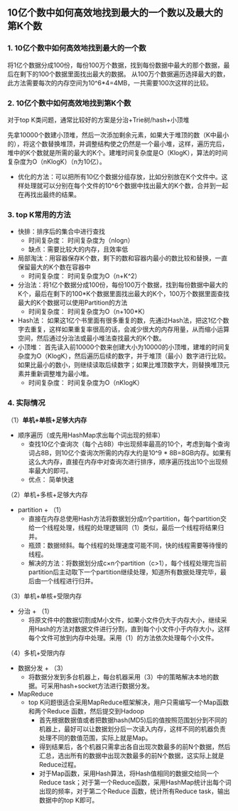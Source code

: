 ## 10亿个数中如何高效地找到最大的一个数以及最大的第K个数
### 1. 10亿个数中如何高效地找到最大的一个数
将1亿个数据分成100份，每份100万个数据，找到每份数据中最大的那个数据，最后在剩下的100个数据里面找出最大的数据。
从100万个数据遍历选择最大的数，此方法需要每次的内存空间为10^6*4=4MB，一共需要100次这样的比较。

### 2. 10亿个数中如何高效地找到第K个数
对于top K类问题，通常比较好的方案是分治+Trie树/hash+小顶堆

先拿10000个数建小顶堆，然后一次添加剩余元素，如果大于堆顶的数（K中最小的），将这个数替换堆顶，并调整结构使之仍然是一个最小堆，这样，遍历完后，堆中的K个数就是所需的最大的K个。建堆时间复杂度是O（KlogK），算法的时间复杂度为O（nKlogK）（n为10亿）。

- 优化的方法：可以把所有10亿个数据分组存放，比如分别放在K个文件中。这样处理就可以分别在每个文件的10^6个数据中找出最大的K个数，合并到一起在再找出最终的结果。


### 3. top K常用的方法
- 快排：排序后的集合中进行查找
    - 时间复杂度： 时间复杂度为（nlogn）
    - 缺点：需要比较大的内存，且效率低
- 局部淘汰：用容器保存K个数，剩下的数和容器内最小的数比较和替换，一直保留最大的K个数在容器中
    - 时间复杂度： 时间复杂度为O（n+K^2）
- 分治法：将1亿个数据分成100份，每份100万个数据，找到每份数据中最大的K个，最后在剩下的100*K个数据里面找出最大的K个，100万个数据里面查找最大的K个数据可以使用Partition的方法
    - 时间复杂度： 时间复杂度为O（n+100*K）
- Hash法： 如果这1亿个书里面有很多重复的数，先通过Hash法，把这1亿个数字去重复，这样如果重复率很高的话，会减少很大的内存用量，从而缩小运算空间，然后通过分治法或最小堆法查找最大的K个数。
- 小顶堆： 首先读入前10000个数来创建大小为10000的小顶堆，建堆的时间复杂度为O（KlogK），然后遍历后续的数字，并于堆顶（最小）数字进行比较。如果比最小的数小，则继续读取后续数字；如果比堆顶数字大，则替换堆顶元素并重新调整堆为最小堆。
    - 时间复杂度： 时间复杂度为O（nKlogK）

### 4. 实际情况
（1）**单机+单核+足够大内存**
- 顺序遍历（或先用HashMap求出每个词出现的频率）
    - 查找10亿个查询次（每个占8B）中出现频率最高的10个，考虑到每个查询词占8B，则10亿个查询次所需的内存大约是10^9 * 8B=8GB内存。如果有这么大内存，直接在内存中对查询次进行排序，顺序遍历找出10个出现频率最大的即可。
    - 优点： 简单快速

（2）单机+多核+足够大内存
- partition + （1）
    - 直接在内存总使用Hash方法将数据划分成n个partition，每个partition交给一个线程处理，线程的处理逻辑同（1）类似，最后一个线程将结果归并。
    - 瓶颈：数据倾斜。每个线程的处理速度可能不同，快的线程需要等待慢的线程。
    - 解决的方法：将数据划分成c×n个partition（c>1），每个线程处理完当前partition后主动取下一个partition继续处理，知道所有数据处理完毕，最后由一个线程进行归并。

（3）单机+单核+受限内存
- 分治 + （1）
    - 将原文件中的数据切割成M小文件，如果小文件仍大于内存大小，继续采用Hash的方法对数据文件进行分割，直到每个小文件小于内存大小，这样每个文件可放到内存中处理。采用（1）的方法依次处理每个小文件。

（4）多机+受限内存
- 数据分发 + （3）
    - 将数据分发到多台机器上，每台机器采用（3）中的策略解决本地的数据。可采用hash+socket方法进行数据分发。
- MapReduce
    - top K问题很适合采用MapReduce框架解决，用户只需编写一个Map函数和两个Reduce 函数，然后提交到Hadoop
         - 首先根据数据值或者把数据hash(MD5)后的值按照范围划分到不同的机器上，最好可以让数据划分后一次读入内存，这样不同的机器负责处理不同的数值范围，实际上就是Map。
         - 得到结果后，各个机器只需拿出各自出现次数最多的前N个数据，然后汇总，选出所有的数据中出现次数最多的前N个数据，这实际上就是Reduce过程。
         - 对于Map函数，采用Hash算法，将Hash值相同的数据交给同一个Reduce task；对于第一个Reduce函数，采用HashMap统计出每个词出现的频率，对于第二个Reduce 函数，统计所有Reduce task，输出数据中的top K即可。